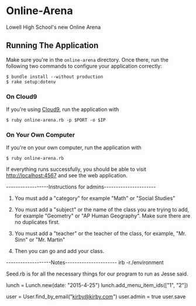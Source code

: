 # Online-Arena
Lowell High School's new Online Arena

## Running The Application

Make sure you're in the `online-arena` directory.  Once there, run the following two commands to configure your application correctly:

```
$ bundle install --without production
$ rake setup:dotenv
```

### On Cloud9

If you're using [Cloud9](http://c9.io), run the application with

```
$ ruby online-arena.rb -p $PORT -o $IP
```

### On Your Own Computer

If you're on your own computer, run the application with

```
$ ruby online-arena.rb
```

If everything runs successfully, you should be able to visit <http://localhost:4567> and see the web application.

------------------Instructions for admins----------------------
1) You must add a "category" for example "Math" or "Social Studies"

2) You must add a "subject" or the name of the class you are trying to add, for example "Geometry" or "AP Human Geography". Make sure there are no duplicates first.

3) You must add a "teacher" or the teacher of the class, for example, "Mr. Sinn" or "Mr. Martin"

4) Then you can go and add your class.



-------------------Notes----------------------
irb -r./environment

Seed.rb is for all the necessary things for our program to run as Jesse said.

lunch = Lunch.new(date: "2015-4-25")
lunch.add_menu_item_ids(["1", "2"])


user = User.find_by_email("kirby@kirby.com")
user.admin = true
user.save